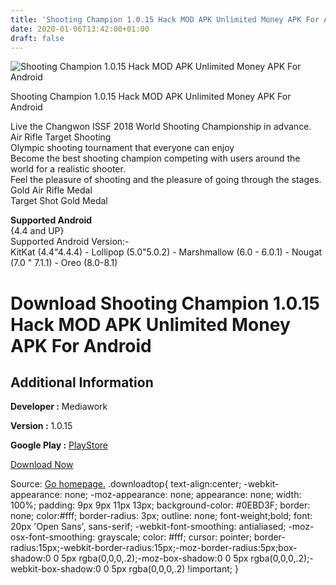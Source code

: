 ```yaml
---
title: 'Shooting Champion 1.0.15 Hack MOD APK Unlimited Money APK For Android'
date: 2020-01-06T13:42:00+01:00
draft: false
---
```


![Shooting Champion 1.0.15 Hack MOD APK Unlimited Money APK For Android](https://i0.wp.com/apkhome.net/wp-content/uploads/2018/07/Shooting-Champion-1.0.15.png "Shooting Champion 1.0.15 Hack MOD APK Unlimited Money APK For Android")

  

Shooting Champion 1.0.15 Hack MOD APK Unlimited Money APK For Android

Live the Changwon ISSF 2018 World Shooting Championship in advance.  
Air Rifle Target Shooting  
Olympic shooting tournament that everyone can enjoy  
Become the best shooting champion competing with users around the world for a realistic shooter.  
Feel the pleasure of shooting and the pleasure of going through the stages.  
Gold Air Rifle Medal  
Target Shot Gold Medal

**Supported Android**  
{4.4 and UP}  
Supported Android Version:-  
KitKat (4.4"4.4.4) - Lollipop (5.0"5.0.2) - Marshmallow (6.0 - 6.0.1) - Nougat (7.0 " 7.1.1) - Oreo (8.0-8.1)

Download Shooting Champion 1.0.15 Hack MOD APK Unlimited Money APK For Android
==============================================================================

Additional Information
----------------------

**Developer :** Mediawork

**Version :** 1.0.15

**Google Play :** [PlayStore](https://play.google.com/store/apps/details?id=kr.co.mediawork.shootingchamp)

  

[Download Now](https://store4app.co/post/shooting-champion-1-0-15-hack-mod-apk-unlimited-money-apk-for-android_1573672084)

  
Source: [Go homepage.](https://store4app.co/post/shooting-champion-1-0-15-hack-mod-apk-unlimited-money-apk-for-android_1573672084) .downloadtop{ text-align:center; -webkit-appearance: none; -moz-appearance: none; appearance: none; width: 100%; padding: 9px 9px 11px 13px; background-color: #0EBD3F; border: none; color:#fff; border-radius: 3px; outline: none; font-weight;bold; font: 20px 'Open Sans', sans-serif; -webkit-font-smoothing: antialiased; -moz-osx-font-smoothing: grayscale; color: #fff; cursor: pointer; border-radius:15px;-webkit-border-radius:15px;-moz-border-radius:5px;box-shadow:0 0 5px rgba(0,0,0,.2);-moz-box-shadow:0 0 5px rgba(0,0,0,.2);-webkit-box-shadow:0 0 5px rgba(0,0,0,.2) !important; }